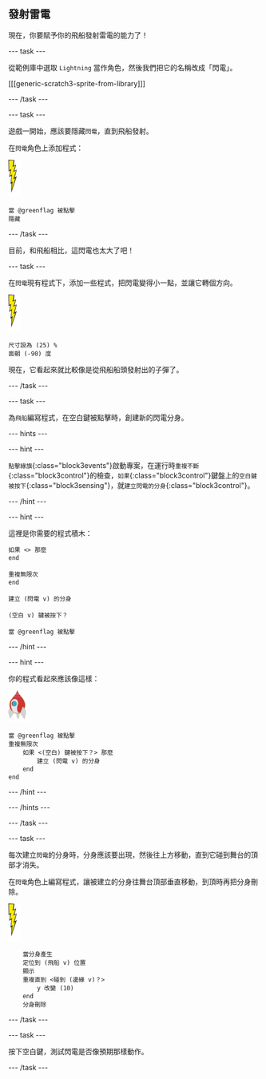 ## 發射雷電

現在，你要賦予你的飛船發射雷電的能力了！

\--- task \---

從範例庫中選取 `Lightning` 當作角色，然後我們把它的名稱改成「閃電」。

[[[generic-scratch3-sprite-from-library]]]

\--- /task \---

\--- task \---

遊戲一開始，應該要隱藏`閃電`，直到飛船發射。

在`閃電`角色上添加程式：

![閃電角色](images/lightning-sprite.png)

```blocks3
當 @greenflag 被點擊
隱藏
```

\--- /task \---

目前，和飛船相比，這閃電也太大了吧！

\--- task \---

在`閃電`現有程式下，添加一些程式，把閃電變得小一點，並讓它轉個方向。

![閃電角色](images/lightning-sprite.png)

```blocks3
尺寸設為 (25) %
面朝 (-90) 度
```

現在，它看起來就比較像是從飛船船頭發射出的子彈了。

\--- /task \---

\--- task \---

為`飛船`編寫程式，在<kbd>空白</kbd>鍵被點擊時，創建新的閃電分身。

\--- hints \---

\--- hint \---

`點擊綠旗`{:class="block3events"}啟動專案，在運行時`重複不斷`{:class="block3control"}的檢查，`如果`{:class="block3control"}鍵盤上的`空白鍵被按下`{:class="block3sensing"}，就`建立閃電的分身`{:class="block3control"}。

\--- /hint \---

\--- hint \---

這裡是你需要的程式積木：

```blocks3
如果 <> 那麼
end

重複無限次
end

建立 (閃電 v) 的分身

(空白 v) 鍵被按下？

當 @greenflag 被點擊
```

\--- /hint \---

\--- hint \---

你的程式看起來應該像這樣：

![飛船角色](images/rocket-sprite.png)

```blocks3
當 @greenflag 被點擊
重複無限次
    如果 <(空白) 鍵被按下？> 那麼
        建立 (閃電 v) 的分身
    end
end
```

\--- /hint \---

\--- /hints \---

\--- /task \---

\--- task \---

每次建立`閃電`的分身時，分身應該要出現，然後往上方移動，直到它碰到舞台的頂部才消失。

在`閃電`角色上編寫程式，讓被建立的分身往舞台頂部垂直移動，到頂時再把分身刪除。

![閃電角色](images/lightning-sprite.png)

```blocks3
    當分身產生
    定位到 (飛船 v) 位置
    顯示
    重複直到 <碰到 (邊緣 v)？>
        y 改變 (10)
    end
    分身刪除
```

\--- /task \---

\--- task \---

按下<kbd>空白</kbd>鍵，測試閃電是否像預期那樣動作。

\--- /task \---